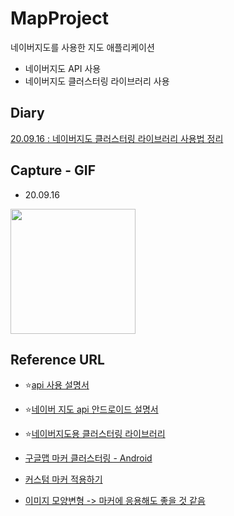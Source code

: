 # MapProject
네이버지도를 사용한 지도 애플리케이션

* 네이버지도 API 사용
* 네이버지도 클러스터링 라이브러리 사용

## Diary
[20.09.16 : 네이버지도 클러스터링 라이브러리 사용법 정리](./diary/200916.md)

## Capture - GIF
* 20.09.16
<image src='./image/capture01.gif' width=200 />

## Reference URL
* ⭐️[api 사용 설명서](https://docs.ncloud.com/ko/naveropenapi_v3/maps/android-sdk/v3/start.html)
* ⭐️[네이버 지도 api 안드로이드 설명서](https://navermaps.github.io/android-map-sdk/guide-ko/0.html)
* ⭐️[네이버지도용 클러스터링 라이브러리](https://gun0912.tistory.com/83)
* [구글맵 마커 클러스터링 - Android](https://medium.com/flearning-edu/%EC%95%88%EB%93%9C%EB%A1%9C%EC%9D%B4%EB%93%9C-%EA%B5%AC%EA%B8%80%EB%A7%B5-%EB%A7%88%EC%BB%A4-%ED%81%B4%EB%9F%AC%EC%8A%A4%ED%84%B0%EB%A7%81-%ED%95%B4%EB%B3%B4%EA%B8%B0-part-1-514bbd351378)

* [커스텀 마커 적용하기](https://gun0912.tistory.com/57?category=560271)
* [이미지 모양변형 -> 마커에 응용해도 좋을 것 같음](https://gun0912.tistory.com/34?category=560271)
